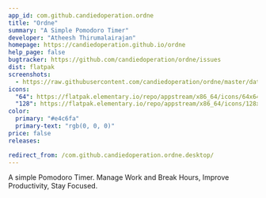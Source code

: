```yaml
---
app_id: com.github.candiedoperation.ordne
title: "Ordne"
summary: "A Simple Pomodoro Timer"
developer: "Atheesh Thirumalairajan"
homepage: https://candiedoperation.github.io/ordne
help_page: false
bugtracker: https://github.com/candiedoperation/ordne/issues
dist: flatpak
screenshots:
  - https://raw.githubusercontent.com/candiedoperation/ordne/master/data/screenshots/ordne-light-1.png
icons:
  "64": https://flatpak.elementary.io/repo/appstream/x86_64/icons/64x64/com.github.candiedoperation.ordne.png
  "128": https://flatpak.elementary.io/repo/appstream/x86_64/icons/128x128/com.github.candiedoperation.ordne.png
color:
  primary: "#e4c6fa"
  primary-text: "rgb(0, 0, 0)"
price: false
releases:

redirect_from: /com.github.candiedoperation.ordne.desktop/
---
```


<p>A simple Pomodoro Timer. Manage Work and Break Hours, Improve Productivity, Stay Focused.</p>